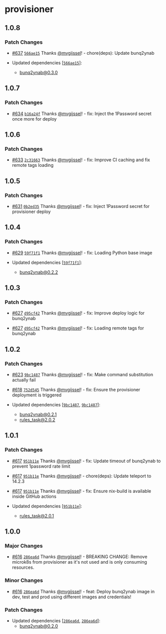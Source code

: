 # provisioner

## 1.0.8

### Patch Changes

- [#637](https://github.com/vgijssel/setup/pull/637) [`566ae15`](https://github.com/vgijssel/setup/commit/566ae157f823745149b9133fd7b03cba15d71f2e) Thanks [@mvgijssel](https://github.com/mvgijssel)! - chore(deps): Update bunq2ynab

- Updated dependencies [[`566ae15`](https://github.com/vgijssel/setup/commit/566ae157f823745149b9133fd7b03cba15d71f2e)]:
  - bunq2ynab@0.3.0

## 1.0.7

### Patch Changes

- [#634](https://github.com/vgijssel/setup/pull/634) [`b16a24f`](https://github.com/vgijssel/setup/commit/b16a24f0ef0d6a1ab8f4a3dc62777f658ee252fd) Thanks [@mvgijssel](https://github.com/mvgijssel)! - fix: Inject the 1Password secret once more for deploy

## 1.0.6

### Patch Changes

- [#633](https://github.com/vgijssel/setup/pull/633) [`2c31663`](https://github.com/vgijssel/setup/commit/2c316635521d4928ad7a1d2dd4fbb5874ff4516f) Thanks [@mvgijssel](https://github.com/mvgijssel)! - fix: Improve CI caching and fix remote tags loading

## 1.0.5

### Patch Changes

- [#631](https://github.com/vgijssel/setup/pull/631) [`0b2ed35`](https://github.com/vgijssel/setup/commit/0b2ed3550c7a355ee59f52f72ca8f20874793d64) Thanks [@mvgijssel](https://github.com/mvgijssel)! - fix: Inject 1Password secret for provisioner deploy

## 1.0.4

### Patch Changes

- [#629](https://github.com/vgijssel/setup/pull/629) [`59f71f1`](https://github.com/vgijssel/setup/commit/59f71f1b20d4e49ef38518b1eb65406ea4d12d41) Thanks [@mvgijssel](https://github.com/mvgijssel)! - fix: Loading Python base image

- Updated dependencies [[`59f71f1`](https://github.com/vgijssel/setup/commit/59f71f1b20d4e49ef38518b1eb65406ea4d12d41)]:
  - bunq2ynab@0.2.2

## 1.0.3

### Patch Changes

- [#627](https://github.com/vgijssel/setup/pull/627) [`d95cf42`](https://github.com/vgijssel/setup/commit/d95cf42b7ba28854a6a8a134d07c078c673e9b24) Thanks [@mvgijssel](https://github.com/mvgijssel)! - fix: Improve deploy logic for bunq2ynab

- [#627](https://github.com/vgijssel/setup/pull/627) [`d95cf42`](https://github.com/vgijssel/setup/commit/d95cf42b7ba28854a6a8a134d07c078c673e9b24) Thanks [@mvgijssel](https://github.com/mvgijssel)! - fix: Loading remote tags for bunq2ynab

## 1.0.2

### Patch Changes

- [#623](https://github.com/vgijssel/setup/pull/623) [`9bc1487`](https://github.com/vgijssel/setup/commit/9bc1487bee5d8e5d3d070f974ef695ac7407ffd7) Thanks [@mvgijssel](https://github.com/mvgijssel)! - fix: Make command substitution actually fail

- [#618](https://github.com/vgijssel/setup/pull/618) [`752d545`](https://github.com/vgijssel/setup/commit/752d545659cc6b1251fe228cbc08b9177eddde09) Thanks [@mvgijssel](https://github.com/mvgijssel)! - fix: Ensure the provisioner deployment is triggered

- Updated dependencies [[`9bc1487`](https://github.com/vgijssel/setup/commit/9bc1487bee5d8e5d3d070f974ef695ac7407ffd7), [`9bc1487`](https://github.com/vgijssel/setup/commit/9bc1487bee5d8e5d3d070f974ef695ac7407ffd7)]:
  - bunq2ynab@0.2.1
  - rules_task@2.0.2

## 1.0.1

### Patch Changes

- [#617](https://github.com/vgijssel/setup/pull/617) [`951b11e`](https://github.com/vgijssel/setup/commit/951b11ef1110cbb6696e4cb8c9d4d738dba0a64a) Thanks [@mvgijssel](https://github.com/mvgijssel)! - fix: Update timeout of bunq2ynab to prevent 1password rate limit

- [#617](https://github.com/vgijssel/setup/pull/617) [`951b11e`](https://github.com/vgijssel/setup/commit/951b11ef1110cbb6696e4cb8c9d4d738dba0a64a) Thanks [@mvgijssel](https://github.com/mvgijssel)! - chore(deps): Update teleport to 14.2.3

- [#617](https://github.com/vgijssel/setup/pull/617) [`951b11e`](https://github.com/vgijssel/setup/commit/951b11ef1110cbb6696e4cb8c9d4d738dba0a64a) Thanks [@mvgijssel](https://github.com/mvgijssel)! - fix: Ensure nix-build is available inside GitHub actions

- Updated dependencies [[`951b11e`](https://github.com/vgijssel/setup/commit/951b11ef1110cbb6696e4cb8c9d4d738dba0a64a)]:
  - rules_task@2.0.1

## 1.0.0

### Major Changes

- [#616](https://github.com/vgijssel/setup/pull/616) [`286ea6d`](https://github.com/vgijssel/setup/commit/286ea6d51987fe66961fd06a5d7c30d51063ebcb) Thanks [@mvgijssel](https://github.com/mvgijssel)! - BREAKING CHANGE: Remove microk8s from provisioner as it's not used and is only consuming resources.

### Minor Changes

- [#616](https://github.com/vgijssel/setup/pull/616) [`286ea6d`](https://github.com/vgijssel/setup/commit/286ea6d51987fe66961fd06a5d7c30d51063ebcb) Thanks [@mvgijssel](https://github.com/mvgijssel)! - feat: Deploy bunq2ynab image in dev, test and prod using different images and credentials!

### Patch Changes

- Updated dependencies [[`286ea6d`](https://github.com/vgijssel/setup/commit/286ea6d51987fe66961fd06a5d7c30d51063ebcb), [`286ea6d`](https://github.com/vgijssel/setup/commit/286ea6d51987fe66961fd06a5d7c30d51063ebcb)]:
  - bunq2ynab@0.2.0
